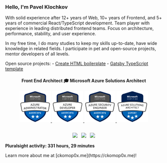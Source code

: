 <h3> Hello, I'm Pavel Klochkov</h3>
<p>With solid experience after 12+ years of Web, 10+ years of Frontend, and 5+ years of commercial
  React/TypeScript development. Team player with experience in leading distributed frontend teams. Focus on architecture, performance, stability, and user experience.</p><p>In my free time, I do many studies to keep my skills up-to-date, have wide knowledge in related fields. I participate in pet and open-source projects, mentor developers of all levels.</p>
  Open source projects:
  - <a href="https://create-html-boilerplate.dev/" target="_blank" rel="noopener norefferer" title="Create HTML boilerplate">Create HTML boilerplate</a>
  - <a href="https://github.com/webtime-studio/gatsby-typescript-starter" target="_blank" rel="noopener norefferer" title="Create HTML boilerplate">Gatsby TypeScript template</a>
<div align="center">
    <h4>Front End Architect 🎓 Microsoft Azure Solutions Architect</h4>
    <div>
        <a href="https://www.youracclaim.com/badges/835d4d0d-bf05-4703-801c-fd117209af72" target="_blank" rel="noopener noreferrer">
            <img src="https://raw.githubusercontent.com/ckomop0x/ckomop0x/master/azure-administrator-associate-600x600.png" height="100" alt="Pavel Klochkov – Microsoft Azure Administrator"/>
        </a>
        <a href="https://www.youracclaim.com/earner/earned/badge/835d4d0d-bf05-4703-801c-fd117209af72" target="_blank" rel="noopener noreferrer">
            <img src="https://raw.githubusercontent.com/ckomop0x/ckomop0x/master/azure-developer-associate-600x600.png" height="100"  alt="Pavel Klochkov – Microsoft Azure Developer"/>
        </a>
        <a href="https://www.youracclaim.com/earner/earned/badge/050dc8e2-a291-44f7-955e-e91dcff34d9b" target="_blank" rel="noopener noreferrer">
            <img src="https://raw.githubusercontent.com/ckomop0x/ckomop0x/master/azure-security-engineer-associate-600x600.png" height="100"  alt="Pavel Klochkov – Microsoft Azure Security Engineer"/>
        </a>
        <a href="https://www.youracclaim.com/earner/earned/badge/d030e807-601d-4964-a627-5473cfdd2763" target="_blank" rel="noopener noreferrer">
            <img src="https://raw.githubusercontent.com/ckomop0x/ckomop0x/master/azure-solutions-architect-expert-600x600.png" height="100"  alt="Pavel Klochkov – Microsoft Azure Solutions Architect"/>
        </a>
    </div>
</div>
<br>
<p align="center">
<a href="https://www.linkedin.com/in/ckomop0x/"><img height="30" src="https://raw.githubusercontent.com/tinakuzmenko/tinakuzmenko/master/001-linkedin.svg"></a>&nbsp;&nbsp;
<a href="https://www.instagram.com/ckomop0x/"><img height="30" src="https://raw.githubusercontent.com/tinakuzmenko/tinakuzmenko/master/002-instagram.svg"></a>&nbsp;&nbsp;
<a href="https://www.codewars.com/users/ckomop0x/"><img height="30" src="https://www.codewars.com/users/ckomop0x/badges/micro"></a>
</p>
<p><b>Pluralsight activity: 331 hours, 29 minutes</b><p>
<p>Learn more about me at [ckomop0x.me](https://ckomop0x.me)!</p>